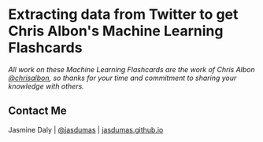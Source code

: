 # Extracting data from Twitter to get Chris Albon's Machine Learning Flashcards

*All work on these Machine Learning Flashcards are the work of Chris Albon [@chrisalbon](https://github.com/chrisalbon), so thanks for your time and commitment to sharing your knowledge with others.*

## Contact Me

Jasmine Daly | [@jasdumas](https://twitter.com/jasdumas) | [jasdumas.github.io](http://jasdumas.github.io/)
